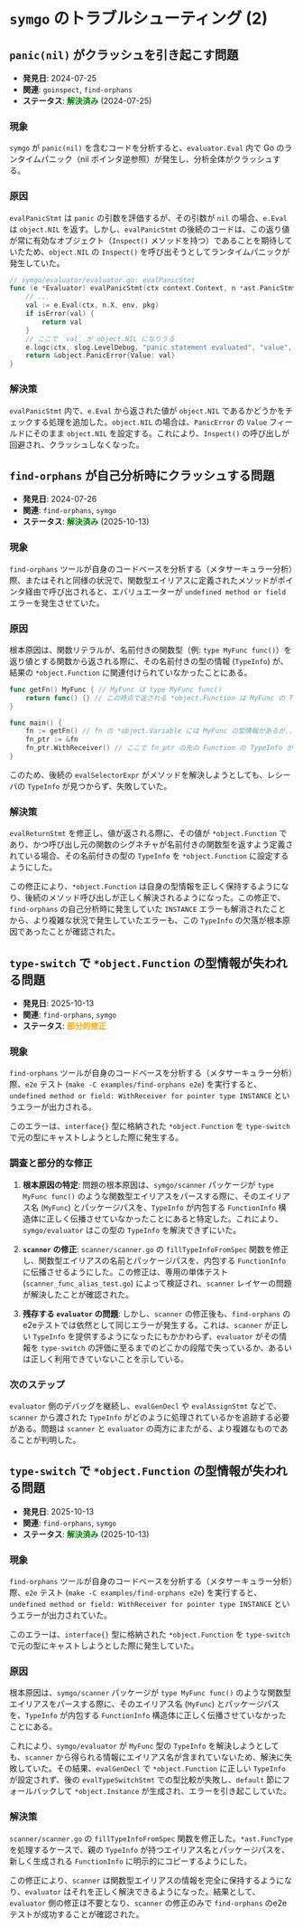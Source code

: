 # `symgo` のトラブルシューティング (2)

## `panic(nil)` がクラッシュを引き起こす問題

-   **発見日**: 2024-07-25
-   **関連**: `goinspect`, `find-orphans`
-   **ステータス**: <span style="color:green; font-weight:bold">解決済み</span> (2024-07-25)

### 現象

`symgo` が `panic(nil)` を含むコードを分析すると、`evaluator.Eval` 内で Go のランタイムパニック（nil ポインタ逆参照）が発生し、分析全体がクラッシュする。

### 原因

`evalPanicStmt` は `panic` の引数を評価するが、その引数が `nil` の場合、`e.Eval` は `object.NIL` を返す。しかし、`evalPanicStmt` の後続のコードは、この返り値が常に有効なオブジェクト（`Inspect()` メソッドを持つ）であることを期待していたため、`object.NIL` の `Inspect()` を呼び出そうとしてランタイムパニックが発生していた。

```go
// symgo/evaluator/evaluator.go: evalPanicStmt
func (e *Evaluator) evalPanicStmt(ctx context.Context, n *ast.PanicStmt, env *object.Environment, pkg *scan.PackageInfo) object.Object {
	// ...
	val := e.Eval(ctx, n.X, env, pkg)
	if isError(val) {
		return val
	}
	// ここで `val` が object.NIL になりうる
	e.logc(ctx, slog.LevelDebug, "panic statement evaluated", "value", val.Inspect()) // val.Inspect() でパニック
	return &object.PanicError{Value: val}
}
```

### 解決策

`evalPanicStmt` 内で、`e.Eval` から返された値が `object.NIL` であるかどうかをチェックする処理を追加した。`object.NIL` の場合は、`PanicError` の `Value` フィールドにそのまま `object.NIL` を設定する。これにより、`Inspect()` の呼び出しが回避され、クラッシュしなくなった。

## `find-orphans` が自己分析時にクラッシュする問題

-   **発見日**: 2024-07-26
-   **関連**: `find-orphans`, `symgo`
-   **ステータス**: <span style="color:green; font-weight:bold">解決済み</span> (2025-10-13)

### 現象

`find-orphans` ツールが自身のコードベースを分析する（メタサーキュラー分析）際、またはそれと同様の状況で、関数型エイリアスに定義されたメソッドがポインタ経由で呼び出されると、エバリュエーターが `undefined method or field` エラーを発生させていた。

### 原因

根本原因は、関数リテラルが、名前付きの関数型（例: `type MyFunc func()`）を返り値とする関数から返される際に、その名前付きの型の情報 (`TypeInfo`) が、結果の `*object.Function` に関連付けられていなかったことにある。

```go
func getFn() MyFunc { // MyFunc は type MyFunc func()
    return func() {} // この時点で返される *object.Function は MyFunc の TypeInfo を持たない
}

func main() {
    fn := getFn() // fn の *object.Variable には MyFunc の型情報があるが...
    fn_ptr := &fn
    fn_ptr.WithReceiver() // ここで fn_ptr の先の Function の TypeInfo が見つからずエラー
}
```

このため、後続の `evalSelectorExpr` がメソッドを解決しようとしても、レシーバの `TypeInfo` が見つからず、失敗していた。

### 解決策

`evalReturnStmt` を修正し、値が返される際に、その値が `*object.Function` であり、かつ呼び出し元の関数のシグネチャが名前付きの関数型を返すよう定義されている場合、その名前付きの型の `TypeInfo` を `*object.Function` に設定するようにした。

この修正により、`*object.Function` は自身の型情報を正しく保持するようになり、後続のメソッド呼び出しが正しく解決されるようになった。この修正で、`find-orphans` の自己分析時に発生していた `INSTANCE` エラーも解消されたことから、より複雑な状況で発生していたエラーも、この `TypeInfo` の欠落が根本原因であったことが確認された。

## `type-switch` で `*object.Function` の型情報が失われる問題

-   **発見日**: 2025-10-13
-   **関連**: `find-orphans`, `symgo`
-   **ステータス**: <span style="color:orange; font-weight:bold">部分的修正</span>

### 現象

`find-orphans` ツールが自身のコードベースを分析する（メタサーキュラー分析）際、`e2e` テスト (`make -C examples/find-orphans e2e`) を実行すると、`undefined method or field: WithReceiver for pointer type INSTANCE` というエラーが出力される。

このエラーは、`interface{}` 型に格納された `*object.Function` を `type-switch` で元の型にキャストしようとした際に発生する。

### 調査と部分的な修正

1.  **根本原因の特定**: 問題の根本原因は、`symgo/scanner` パッケージが `type MyFunc func()` のような関数型エイリアスをパースする際に、そのエイリアス名 (`MyFunc`) とパッケージパスを、`TypeInfo` が内包する `FunctionInfo` 構造体に正しく伝播させていなかったことにあると特定した。これにより、`symgo/evaluator` はこの型の `TypeInfo` を解決できずにいた。

2.  **`scanner` の修正**: `scanner/scanner.go` の `fillTypeInfoFromSpec` 関数を修正し、関数型エイリアスの名前とパッケージパスを、内包する `FunctionInfo` に伝播させるようにした。この修正は、専用の単体テスト (`scanner_func_alias_test.go`) によって検証され、`scanner` レイヤーの問題が解決したことが確認された。

3.  **残存する `evaluator` の問題**: しかし、`scanner` の修正後も、`find-orphans` のe2eテストでは依然として同じエラーが発生する。これは、`scanner` が正しい `TypeInfo` を提供するようになったにもかかわらず、`evaluator` がその情報を `type-switch` の評価に至るまでのどこかの段階で失っているか、あるいは正しく利用できていないことを示している。

### 次のステップ

`evaluator` 側のデバッグを継続し、`evalGenDecl` や `evalAssignStmt` などで、`scanner` から渡された `TypeInfo` がどのように処理されているかを追跡する必要がある。問題は `scanner` と `evaluator` の両方にまたがる、より複雑なものであることが判明した。

## `type-switch` で `*object.Function` の型情報が失われる問題

-   **発見日**: 2025-10-13
-   **関連**: `find-orphans`, `symgo`
-   **ステータス**: <span style="color:green; font-weight:bold">解決済み</span> (2025-10-13)

### 現象

`find-orphans` ツールが自身のコードベースを分析する（メタサーキュラー分析）際、`e2e` テスト (`make -C examples/find-orphans e2e`) を実行すると、`undefined method or field: WithReceiver for pointer type INSTANCE` というエラーが出力されていた。

このエラーは、`interface{}` 型に格納された `*object.Function` を `type-switch` で元の型にキャストしようとした際に発生していた。

### 原因

根本原因は、`symgo/scanner` パッケージが `type MyFunc func()` のような関数型エイリアスをパースする際に、そのエイリアス名 (`MyFunc`) とパッケージパスを、`TypeInfo` が内包する `FunctionInfo` 構造体に正しく伝播させていなかったことにある。

これにより、`symgo/evaluator` が `MyFunc` 型の `TypeInfo` を解決しようとしても、`scanner` から得られる情報にエイリアス名が含まれていないため、解決に失敗していた。その結果、`evalGenDecl` で `*object.Function` に正しい `TypeInfo` が設定されず、後の `evalTypeSwitchStmt` での型比較が失敗し、`default` 節にフォールバックして `*object.Instance` が生成され、エラーを引き起こしていた。

### 解決策

`scanner/scanner.go` の `fillTypeInfoFromSpec` 関数を修正した。`*ast.FuncType` を処理するケースで、親の `TypeInfo` が持つエイリアス名とパッケージパスを、新しく生成される `FunctionInfo` に明示的にコピーするようにした。

この修正により、`scanner` は関数型エイリアスの情報を完全に保持するようになり、`evaluator` はそれを正しく解決できるようになった。結果として、`evaluator` 側の修正は不要となり、`scanner` の修正のみで `find-orphans` のe2eテストが成功することが確認された。